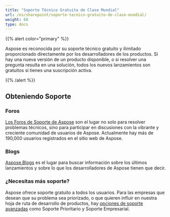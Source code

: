 ```yaml
---
title: "Soporte Técnico Gratuito de Clase Mundial"
url: /es/sharepoint/soporte-tecnico-gratuito-de-clase-mundial/
weight: 60
type: docs
---
```



{{% alert color="primary" %}} 

Aspose es reconocida por su soporte técnico gratuito y ilimitado proporcionado directamente por los desarrolladores de los productos. Si hay una nueva versión de un producto disponible, o si resolver una pregunta resulta en una solución, todos los nuevos lanzamientos son gratuitos si tienes una suscripción activa. 

{{% /alert %}} 
## **Obteniendo Soporte**
### **Foros**
[Los Foros de Soporte de Aspose](https://forum.aspose.com/) son el lugar no solo para resolver problemas técnicos, sino para participar en discusiones con la vibrante y creciente comunidad de usuarios de Aspose. Actualmente hay más de 190,000 usuarios registrados en el sitio web de Aspose. 
### **Blogs**
[Aspose.Blogs](http://www.aspose.com/Community/Blogs/) es el lugar para buscar información sobre los últimos lanzamientos y sobre lo que los desarrolladores de Aspose tienen que decir. 
### **¿Necesitas más soporte?**
Aspose ofrece soporte gratuito a todos los usuarios. Para las empresas que desean que su problema sea priorizado, o que quieren influir en nuestra hoja de ruta de desarrollo de productos, hay [opciones de soporte avanzadas](http://www.aspose.com/corporate/services/support-options.aspx) como Soporte Prioritario y Soporte Empresarial.
